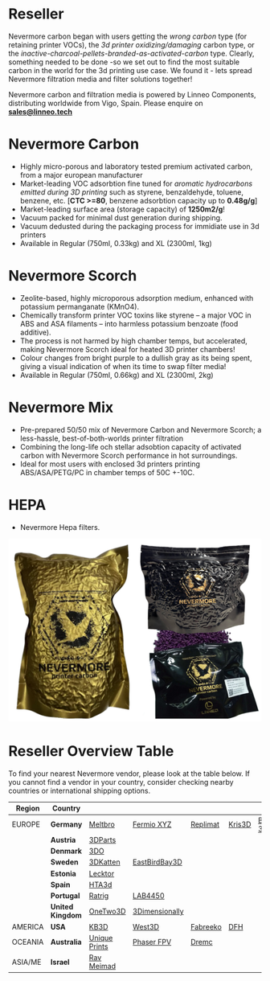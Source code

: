 # Reseller
Nevermore carbon began with users getting the _wrong carbon_ type (for retaining printer VOCs), the _3d printer oxidizing/damaging_ carbon type, or the _inactive-charcoal-pellets-branded-as-activated-carbon_ type. Clearly, something needed to be done -so we set out to find the most suitable carbon in the world for the 3d printing use case. We found it - lets spread Nevermore filtration media and filter solutions together!

Nevermore carbon and filtration media is powered by Linneo Components, distributing worldwide from Vigo, Spain. Please enquire on **sales@linneo.tech**

# Nevermore Carbon

* Highly micro-porous and laboratory tested premium activated carbon, from a major european manufacturer
* Market-leading VOC adsorbtion fine tuned for _aromatic hydrocarbons emitted during 3D printing_ such as styrene, benzaldehyde, toluene, benzene, etc. [**CTC >=80**, benzene adsorbtion capacity up to **0.48g/g**]
* Market-leading surface area (storage capacity) of **1250m2/g**! 
* Vacuum packed for minimal dust generation during shipping.
* Vacuum dedusted during the packaging process for immidiate use in 3d printers
* Available in Regular (750ml, 0.33kg) and XL (2300ml, 1kg)

# Nevermore Scorch

* Zeolite-based, highly microporous adsorption medium, enhanced with potassium permanganate (KMnO4).
* Chemically transform printer VOC toxins like styrene – a major VOC in ABS and ASA filaments – into harmless potassium benzoate (food additive).
* The process is not harmed by high chamber temps, but accelerated, making Nevermore Scorch ideal for heated 3D printer chambers!
* Colour changes from bright purple to a dullish gray as its being spent, giving a visual indication of when its time to swap filter media!
* Available in Regular (750ml, 0.66kg) and XL (2300ml, 2kg)

# Nevermore Mix

* Pre-prepared 50/50 mix of Nevermore Carbon and Nevermore Scorch; a less-hassle, best-of-both-worlds printer filtration
* Combining the long-life och stellar adsobtion capacity of activated carbon with Nevermore Scorch performance in hot surroundings.
* Ideal for most users with enclosed 3d printers printing ABS/ASA/PETG/PC in chamber temps of 50C +-10C.

# HEPA

* Nevermore Hepa filters.

![Nevermore Filtration Media](filtration_media.png)

# Reseller Overview Table

To find your nearest Nevermore vendor, please look at the table below. If you cannot find a vendor in your country, consider checking nearby countries or international shipping options.

| Region  | Country            |                                             |                                              |                                              |                                              |                                              |
|---------|--------------------|---------------------------------------------|----------------------------------------------|----------------------------------------------|----------------------------------------------|----------------------------------------------|
| EUROPE  | **Germany**        | [Meltbro](https://meltbro.de/)              | [Fermio XYZ](https://fermio.xyz/)            | [Replimat](https://www.replimat.eu/)         | [Kris3D](https://www.kris3d.de/en)           | [Brink 3D](https://brink-3d.de/)             |
|         | **Austria**        | [3DParts](https://www.3dparts.at/)          |                                              |                                              |                                              |                                              |
|         | **Denmark**        | [3DO](https://3do.eu)                       |                                              |                                              |                                              |                                              |
|         | **Sweden**         | [3DKatten](https://3dkatten.se/)            | [EastBirdBay3D](https://ebb3d.se/?s=nevermore&post_type=product&product_cat=0)           |                                              |                                              |                                              |
|         | **Estonia**        | [Lecktor](https://lecktor.com/en/)          |                                              |                                              |                                              |                                              |
|         | **Spain**          | [HTA3d ](https://www.hta3d.com/en/search?search=nevermore&description=true)          |                                              |                                              |                                              |                                              |
|         | **Portugal**       | [Ratrig](https://ratrig.com/)               | [LAB4450](https://lab4450.com/)              |                                              |                                              |                                              |
|         | **United Kingdom** | [OneTwo3D](https://www.onetwo3d.co.uk)      | [3Dimensionally](https://3dimensionally.com/)|                                              |                                              |                                              |
| AMERICA | **USA**            | [KB3D](https://kb-3d.com)                   | [West3D](https://west3d.com/)                | [Fabreeko](https://www.fabreeko.com)         | [DFH](https://dfh.fm)                        |                                              |
| OCEANIA | **Australia**      | [Unique Prints](https://uniqueprints.shop/) | [Phaser FPV](https://www.phaserfpv.com.au/)  | [Dremc](https://store.dremc.com.au/)         |                                              |                                              |
| ASIA/ME | **Israel**         | [Rav Meimad](https://en.ravmeimad.shop/)    |                                              |                                              |                                              |                                              |

